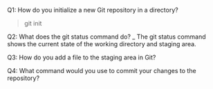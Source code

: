 Q1: How do you initialize a new Git repository in a directory?
> git init


Q2: What does the git status command do?
 _ The git status command shows the current state of the working directory and staging area.

Q3: How do you add a file to the staging area in Git?

Q4: What command would you use to commit your changes to the repository?
